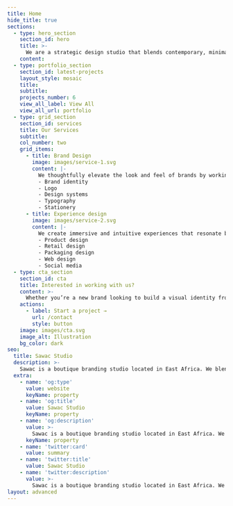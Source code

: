 ```yaml
---
title: Home
hide_title: true
sections:
  - type: hero_section
    section_id: hero
    title: >-
      We are a strategic design studio that blends contemporary, minimalistic, and modern styles to create impactful brands and designs
    content: 
  - type: portfolio_section
    section_id: latest-projects
    layout_style: mosaic
    title: 
    subtitle: 
    projects_number: 6
    view_all_label: View All
    view_all_url: portfolio
  - type: grid_section
    section_id: services
    title: Our Services
    subtitle: 
    col_number: two
    grid_items:
      - title: Brand Design
        image: images/service-1.svg
        content: |-
          We thoughtfully elevate the look and feel of brands by working over a multi-week period to discover, design, and display their unique edge.
          - Brand identity
          - Logo
          - Design systems
          - Typography
          - Stationery
      - title: Experience design
        image: images/service-2.svg
        content: |-
          We create immersive and intuitive experiences that resonate by designing interactions that captivate ensuring every touchpoint leaves an impression. 
          - Product design
          - Retail design
          - Packaging design
          - Web design
          - Social media
  - type: cta_section
    section_id: cta
    title: Interested in working with us?
    content: >-
      Whether you’re a new brand looking to build a visual identity from the ground up, or a seasoned brand looking for a complete visual refresh, we’re here to help.
    actions:
      - label: Start a project →
        url: /contact
        style: button
    image: images/cta.svg
    image_alt: Illustration
    bg_color: dark
seo:
  title: Sawac Studio
  description: >-
    Sawac is a boutique branding studio located in East Africa. We blend contemporary, minimalistic, and modern styles to create impactful products, brands, and designs.
  extra:
    - name: 'og:type'
      value: website
      keyName: property
    - name: 'og:title'
      value: Sawac Studio
      keyName: property
    - name: 'og:description'
      value: >-
        Sawac is a boutique branding studio located in East Africa. We blend contemporary, minimalistic, and modern styles to create impactful products, brands, and designs.
      keyName: property
    - name: 'twitter:card'
      value: summary
    - name: 'twitter:title'
      value: Sawac Studio
    - name: 'twitter:description'
      value: >-
        Sawac is a boutique branding studio located in East Africa. We blend contemporary, minimalistic, and modern styles to create impactful products, brands, and designs.
layout: advanced
---
```

